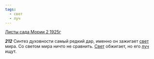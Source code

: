 ```yaml
---
tags:
  - свет
  - луч
---
```


[Листы сада Мории 2 1925г](/agni/1925)

___212___
Синтез духовности самый редкий дар, именно он зажигает [свет](/tag/#свет) мира. Со светом мира ничто не сравнить. [Свет](/tag/#свет) обжигает, но его [луч](/tag/#луч) ищут.   

